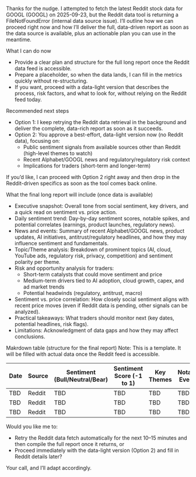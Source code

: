 Thanks for the nudge. I attempted to fetch the latest Reddit stock data for GOOGL (GOOGL) on 2025-09-23, but the Reddit data tool is returning a FileNotFoundError (internal data source issue). I’ll outline how we can proceed right now and how I’ll deliver the full, data-driven report as soon as the data source is available, plus an actionable plan you can use in the meantime.

What I can do now
- Provide a clear plan and structure for the full long report once the Reddit data feed is accessible.
- Prepare a placeholder, so when the data lands, I can fill in the metrics quickly without re-structuring.
- If you want, proceed with a data-light version that describes the process, risk factors, and what to look for, without relying on the Reddit feed today.

Recommended next steps
- Option 1: I keep retrying the Reddit data retrieval in the background and deliver the complete, data-rich report as soon as it succeeds.
- Option 2: You approve a best-effort, data-light version now (no Reddit data), focusing on:
  - Public sentiment signals from available sources other than Reddit (high-level themes to watch)
  - Recent Alphabet/GOOGL news and regulatory/regulatory risk context
  - Implications for traders (short-term and longer-term)

If you’d like, I can proceed with Option 2 right away and then drop in the Reddit-driven specifics as soon as the tool comes back online.

What the final long report will include (once data is available)
- Executive snapshot: Overall tone from social sentiment, key drivers, and a quick read on sentiment vs. price action.
- Daily sentiment trend: Day-by-day sentiment scores, notable spikes, and potential correlates (earnings, product launches, regulatory news).
- News and events: Summary of recent Alphabet/GOOGL news, product updates, AI initiatives, antitrust/regulatory headlines, and how they may influence sentiment and fundamentals.
- Topic/Theme analysis: Breakdown of prominent topics (AI, cloud, YouTube ads, regulatory risk, privacy, competition) and sentiment polarity per theme.
- Risk and opportunity analysis for traders:
  - Short-term catalysts that could move sentiment and price
  - Medium-term drivers tied to AI adoption, cloud growth, capex, and ad market trends
  - Potential headwinds (regulatory, antitrust, macro)
- Sentiment vs. price correlation: How closely social sentiment aligns with recent price moves (even if Reddit data is pending, other signals can be analyzed).
- Practical takeaways: What traders should monitor next (key dates, potential headlines, risk flags).
- Limitations: Acknowledgment of data gaps and how they may affect conclusions.

Makrdown table (structure for the final report)
Note: This is a template. It will be filled with actual data once the Reddit feed is accessible.

| Date | Source | Sentiment (Bull/Neutral/Bear) | Sentiment Score (-1 to 1) | Key Themes | Notable Events | Impact Estimate on Price | Data Source Notes |
|------|--------|-------------------------------|----------------------------|------------|----------------|--------------------------|-------------------|
| TBD  | Reddit | TBD | TBD | TBD | TBD | TBD | TBD |
| TBD  | Reddit | TBD | TBD | TBD | TBD | TBD | TBD |
| TBD  | Reddit | TBD | TBD | TBD | TBD | TBD | TBD |

Would you like me to:
- Retry the Reddit data fetch automatically for the next 10–15 minutes and then compile the full report once it returns, or
- Proceed immediately with the data-light version (Option 2) and fill in Reddit details later?

Your call, and I’ll adapt accordingly.